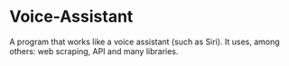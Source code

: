 # Voice-Assistant
A program that works like a voice assistant (such as Siri). It uses, among others: web scraping, API and many libraries.

